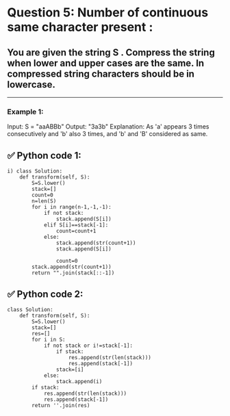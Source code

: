 # Question 5: Number of continuous same character present :

## You are given the string S . Compress the string when lower and upper cases are the same. In compressed string characters should be in lowercase.

---
### Example 1:
Input: S = "aaABBb"
Output: "3a3b"
Explanation: As 'a' appears 3 times
consecutively and 'b' also 3 times,
and 'b' and 'B' considered as same. 

## ✅ Python code 1:

```
i) class Solution:
    def transform(self, S):
        S=S.lower()
        stack=[]
        count=0
        n=len(S)
        for i in range(n-1,-1,-1):
            if not stack:
                stack.append(S[i])
            elif S[i]==stack[-1]:
                count=count+1
            else:
                stack.append(str(count+1))
                stack.append(S[i])
                
                count=0
        stack.append(str(count+1))
        return "".join(stack[::-1])
```

## ✅ Python code 2:

```
class Solution:
    def transform(self, S):
        S=S.lower()
        stack=[]
        res=[]
        for i in S:
            if not stack or i!=stack[-1]:
                if stack:
                    res.append(str(len(stack)))
                    res.append(stack[-1])
                stack=[i]
            else:
                stack.append(i)
        if stack:
            res.append(str(len(stack)))
            res.append(stack[-1])
        return ''.join(res)
```

